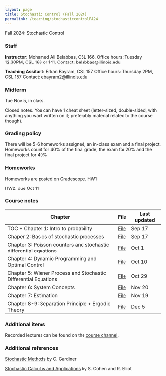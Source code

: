 ```yaml
---
layout: page
title: Stochastic Control (Fall 2024)
permalink: /teaching/stochasticcontrolFA24
---
```


Fall 2024: Stochastic Control

### Staff
**Instructor:** Mohamed Ali Belabbas, CSL 166.
Office hours: Tuesday 12.30PM, CSL 166 or 141.
Contact: belabbas@illinois.edu

**Teaching Assitant:** Erkan Bayram, CSL 157
Office hours: Thursday 2PM, CSL 157
Contact: ebayram2@illinois.edu

### Midterm

Tue Nov 5, in class.

Closed notes. You can have 1 cheat sheet (letter-sized, double-sided, with anything you want written on it; preferably material related to the course though).

### Grading policy

There will be 5-6 homeworks assigned, an in-class exam and a final project. Homeworks count for 40% of the final grade, the exam for 20% and the final project for 40% 

### Homeworks
Homeworks are posted on Gradescope.
HW1

HW2: due Oct 11

### Course notes

| Chapter    | File | Last updated|
| -------- | ------- | ------------|
| TOC + Chapter 1: Intro to probability | [File](https://uofi.box.com/s/idfy4hcpc9adtyy5qulokszrp15o2o5c) | Sep 17    |
|Chaper 2: Basics of stochastic processes | [File](https://uofi.box.com/s/ywarhixnm3id82kv4ea6u0y9z2nzwlb9) | Sep 17|
|Chapter 3: Poisson counters and stochastic differential equations | [File](https://uofi.box.com/s/plhhq4b65modt0yxv4wyuxd6lqmhentk) | Oct 1|
|Chapter 4: Dynamic Programming and Optimal Control | [File](https://uofi.box.com/s/9pgwhagt05vlxgxnqflcvggh8zhxjp51) | Oct 10|
|Chapter 5: Wiener Process and Stochastic Differential Equations | [File](https://uofi.box.com/s/gbbtihvlr4fodulqz0x2ozwer7imj9j1) | Oct 29|
|Chapter 6: System Concepts | [File](https://uofi.box.com/s/1lny9kzd1skbkw7aa2aqj8serfeeqr9m) | Nov 20|
|Chapter 7: Estimation | [File](https://uofi.box.com/s/yfagt12ujv5hyetghrldayjkmzif4sku)|Nov 19|
|Chapter 8-9: Separation Principle + Ergodic Theory | [File](https://uofi.box.com/s/yfagt12ujv5hyetghrldayjkmzif4sku](https://uofi.box.com/s/dnb2sbj4qo0gmrqv50nfojd4j1sejkj9))|Dec 5|
### Additional items

Recorded lectures can be found on the [course channel](https://mediaspace.illinois.edu/channel/ECE555+Stochastic+Control+Fall+24/355228162/subscribe).

### Additional references

[Stochastic Methods](https://link.springer.com/book/9783540707127) by C. Gardiner

[Stochastic Calculus and Applications](https://link.springer.com/book/10.1007/978-1-4939-2867-5) by S. Cohen and R. Elliot
